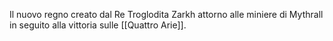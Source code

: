 Il nuovo regno creato dal Re Troglodita Zarkh attorno alle miniere di Mythrall in seguito alla vittoria sulle [[Quattro Arie]].